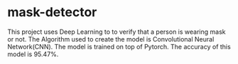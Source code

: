 # mask-detector
This project uses Deep Learning to to verify that a person is wearing mask or not. The Algorithm used to create the model is Convolutional Neural Network(CNN). The model is trained on top of Pytorch. The accuracy of this model is 95.47%.
